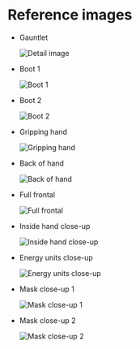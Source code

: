 # Reference images

- Gauntlet

  ![Detail image](detail-04.png)

- Boot 1

  ![Boot 1](detail-00.png)

- Boot 2

  ![Boot 2](detail-09.png)

- Gripping hand

  ![Gripping hand](detail-01.png)

- Back of hand

  ![Back of hand](detail-02.png)

- Full frontal

  ![Full frontal](detail-03.png)

- Inside hand close-up

  ![Inside hand close-up](detail-05.png)

- Energy units close-up

  ![Energy units close-up](detail-06.png)

- Mask close-up 1

  ![Mask close-up 1](detail-07.png)

- Mask close-up 2

  ![Mask close-up 2](detail-08.png)
